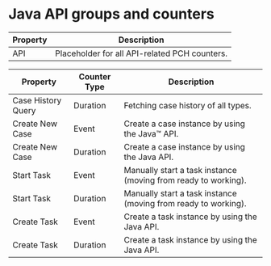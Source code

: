 # Java API groups and counters

| Property   | Description                                   |
|------------|-----------------------------------------------|
| API        | Placeholder for all API-related PCH counters. |

| Property           | Counter Type   | Description                                                    |
|--------------------|----------------|----------------------------------------------------------------|
| Case History Query | Duration       | Fetching case history of all types.                            |
| Create New Case    | Event          | Create a case instance by using the Java™ API.                 |
| Create New Case    | Duration       | Create a case instance by using the Java API.                  |
| Start Task         | Event          | Manually start a task instance (moving from ready to working). |
| Start Task         | Duration       | Manually start a task instance (moving from ready to working). |
| Create Task        | Event          | Create a task instance by using the Java API.                  |
| Create Task        | Duration       | Create a task instance by using the Java API.                  |